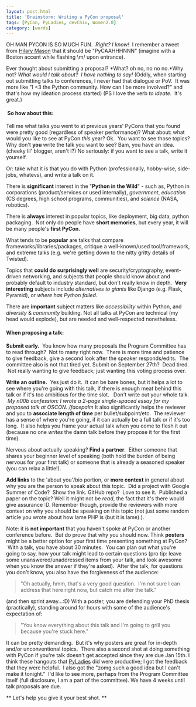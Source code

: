 ```yaml
---
layout: post.html
title: 'Brainstorm: Writing a PyCon proposal'
tags: [PyCon, PyLadies, devChix, Women2.0]
category: [words]
---
```


OH MAN PYCON IS SO MUCH FUN.  *Right? I know!*  I remember a tweet from [Hilary Mason][Hilary] that it should be "PyCAAHHHNNN" (imagine with a Boston accent while flashing \\m/ upon entrance). 

Ever thought about submitting a proposal? *What? oh no, no no no.*Why not? *What would I talk about?  I have nothing to say!* (Oddly, when starting out submitting talks to conferences, I never had that dialogue or PoV.  It was more like "I \<3 the Python community. How can I be more involved?" and that's how my ideation process started) (PS I love the verb *to ideate*.  It's great.)

####  So how about this:

Tell me what talks you went to at previous years' PyCons that you found were pretty good (regardless of speaker performance)? What about: what would you like to see at PyCon _this_ year? Ok.  You want to see those topics? Why don't **you** write the talk you want to see? Bam, you have an idea. (cheeky lil' blogger, aren't I?) No seriously: if you want to see a talk, write it yourself.  

Or: take what it is that you do with Python (professionally, hobby-wise, side-jobs, whatevs), and write a talk on it. 

There is **significant** interest in the "**Python in the Wild**" - such as, Python in corporations (product/services or used internally), *government*, *education* (CS degrees, high school programs, communities), and *science* (NASA, robotics). 

There is **always** interest in popular topics, like deployment, big data, python packaging.  Not only do people have **short memories**, but every year, it will be many people's **first PyCon**.

What tends to be **popular** are talks that compare frameworks/libraries/packages, critique a well-known/used tool/framework, and extreme talks (e.g. we're getting down to the nitty gritty details of Twisted).  

Topics that **could do** **surprisingly well** are security/cryptography, event-driven networking, and subjects that people should know about and probably default to industry standard, but don't really know in depth.  **Very interesting** subjects include *alternatives to giants* like Django (e.g. Flask, Pyramid), or *where has Python failed.* 

There are **important** subject matters like *accessibility* within Python, and *diversity* & *community* building. Not all talks at PyCon are technical (my head would explode), but are needed and well-respected nonetheless.

#### When proposing a talk:

**Submit early.**  You know how many proposals the Program Committee has to read through?  Not to many right now.  There is more time and patience to give feedback, give a second look after the speaker responds/edits.  The committee also is not that tired yet. Submit on September 27th?  Dead tired.  Not really wanting to give feedback; just wanting this voting process over. 

**Write an outline.**  Yes just do it.  It can be bare bones, but it helps a lot to see where you're going with this talk, if there is enough meat behind this talk or if it's too ambitious for the time slot.   Don't write out your whole talk.  _My n00b confession: I wrote a 2-page single-spaced essay for my proposed talk at OSCON. /facepalm_ It also significantly helps the reviewer and you to **associate length of time** per bullet/subpoint/etc.  The reviewer has a sense of where you're going, if it can actually be a full talk or if it's too long.  It also helps you frame your actual talk when you come to flesh it out (because no one _writes_ the damn talk before they propose it for the first time). 

Nervous about actually speaking? **Find a partner**.  Either someone that shares your beginner level of speaking (both hold the burden of being nervous for your first talk) or someone that is already a seasoned speaker (you can relax a little!). 

**Add links** to the 'about you'/bio portion, or **more context** in general about why you are the person to speak about this topic.  Did a project with Google Summer of Code?  Show the link. GitHub repo?  Love to see it.  Published a paper on the topic? Well it might not be *read*, the fact that it's there would give assurance :D. Remember though, provide the reviewers with more context on why you should be speaking on this topic (not just some random article you wrote about how lame PHP is (but it is lame).).  

Note: it is **not important** that you haven't spoke at PyCon or another conference before.  But do prove that why you should now. Think **posters** might be a better option for your first time presenting something at PyCon?  With a talk, you have about 30 minutes.  You can plan out what you're going to say, how your talk might lead to certain questions (pro tip: leave some unanswered/unaddressed items from your talk, and look awesome when you know the answer if they're asked).  After the talk, for questions you don't know, you also have the forgiveness of the audience:

> "Oh actually, hmm, that's a very good question.  I'm not sure I can address that here right now, but catch me after the talk."

(and then sprint away...:D) With a poster, you are defending your PhD thesis (practically), standing around for hours with some of the audience's expectation of:

> "You know everything about this talk and I'm going to grill you because you're stuck here."

It can be pretty demanding.  But it's why posters are great for in-depth and/or unconventional topics.  There also a second shot at doing something with PyCon if you're talk doesn't get accepted since they are due Jan 15th. I think these hangouts that [PyLadies][PyLadies] did were productive; I got the feedback that they were helpful.  I also got the "zomg such a good idea but I can't make it tonight."  I'd like to see more, perhaps from the Program Committee itself (full disclosure, I am a part of the committee). We have 4 weeks until talk proposals are due.

** Let's help you give it your best shot. **


[Hilary]: http://www.twitter.com/hmason "Hilary Mason's twitter"
[PyLadies]: http://www.roguelynn.com/2012/08/25/pycon-proposal-brainstorming-via-google-hangout/ "PyCon Proposal Brainstorming via Google Hangout"
